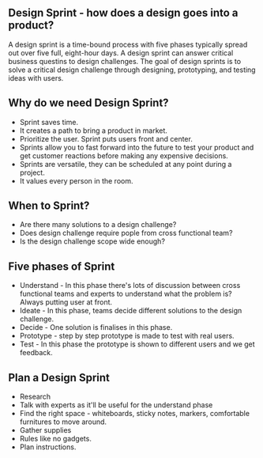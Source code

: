 ## Design Sprint - how does a design goes into a product?

A design sprint is a time-bound process with five phases typically spread out over five full, eight-hour days.
A design sprint can answer critical business questins to design challenges. The goal of design sprints is to solve a critical design challenge through designing, prototyping, and testing ideas with users.

## Why do we need Design Sprint?
* Sprint saves time.
* It creates a path to bring a product in market. 
* Prioritize the user.  Sprint puts users front and center. 
* Sprints allow you to fast forward into the future to test your product and get customer reactions before making any expensive decisions.
* Sprints are versatile, they can be scheduled at any point during a project. 
* It values every person in the room.

## When to Sprint?
* Are there many solutions to a design challenge?
* Does design challenge require pople from cross functional team?
* Is the design challenge scope wide enough?

## Five phases of Sprint
* Understand - In this phase there's lots of discussion between cross functional teams and experts to understand what the problem is? Always putting user at front.
* Ideate - In this phase, teams decide different solutions to the design challenge. 
* Decide - One solution is finalises in this phase. 
* Prototype - step by step prototype is made to test with real users.
* Test - In this phase the prototype is shown to different users and we get feedback.  

## Plan a Design Sprint 
* Research
* Talk with experts as it'll be useful for the understand phase 
* Find the right space - whiteboards, sticky notes, markers, comfortable furnitures to move around.
* Gather supplies
* Rules like no gadgets.
* Plan instructions. 
